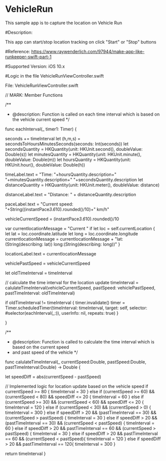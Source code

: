 # VehicleRun
This sample app is to capture the location on Vehicle Run

#Description: 

This app can start/stop location tracking on click "Start" or "Stop" buttons

#Reference:
https://www.raywenderlich.com/97944/make-app-like-runkeeper-swift-part-1

#Supported Version: iOS 10.x

#Logic in the file VehicleRunViewController.swift

File: VehicleRunViewController.swift

// MARK: Member Functions

/**
* @description: Function is called on each time interval which is based on the vehicle current speed
*/

func eachInterval(_ timer1: Timer) {

seconds += timeInterval
let (h,m,s) = secondsToHoursMinutesSeconds(seconds: Int(seconds))
let secondsQuantity = HKQuantity(unit: HKUnit.second(), doubleValue: Double(s))
let minutesQuantity = HKQuantity(unit: HKUnit.minute(), doubleValue: Double(m))
let hoursQuantity = HKQuantity(unit: HKUnit.hour(), doubleValue: Double(h))


timeLabel.text = "Time: "+hoursQuantity.description+" "+minutesQuantity.description+" "+secondsQuantity.description
let distanceQuantity = HKQuantity(unit: HKUnit.meter(), doubleValue: distance)

distanceLabel.text = "Distance: " + distanceQuantity.description

paceLabel.text = "Current speed: "+String((instantPace*3.6*10).rounded()/10)+" km/h"

vehicleCurrentSpeed = (instantPace*3.6*10).rounded()/10

var currentlocationMessage = "Current "
if let loc = self.currentLocation {
let lat = loc.coordinate.latitude
let long = loc.coordinate.longitude
currentlocationMessage = currentlocationMessage + "lat: \(String(describing: lat))   long:\(String(describing: long))"
}

locationLabel.text = currentlocationMessage



vehiclePastSpeed = vehicleCurrentSpeed

let oldTimeInterval = timeInterval

// calculate the time interval for the location update
timeInterval = calulateTimeInterval(vehicleCurrentSpeed, pastSpeed: vehiclePastSpeed, pastTimeInterval: oldTimeInterval)


if oldTimeInterval != timeInterval {
timer.invalidate()
timer = Timer.scheduledTimer(timeInterval: timeInterval,
target: self,
selector: #selector(eachInterval(_:)),
userInfo: nil,
repeats: true)
}

}

/**
* @description: Function is called to calculate the time interval which is based on the current speed 
* and past speed of the vehicle
*/

func calulateTimeInterval(_ currentSpeed:Double, pastSpeed:Double, pastTimeInterval:Double) -> Double {

let speedDiff = abs(currentSpeed - pastSpeed)

// Implemented logic for location update based on the vehicle speed
if currentSpeed >= 80 {
timeInterval = 30
}
else if (currentSpeed >= 60) && (currentSpeed < 80) && speedDiff <= 20 {
timeInterval = 60
}
else if (currentSpeed >= 30) && (currentSpeed < 60) && speedDiff <= 20 {
timeInterval = 120
}
else if (currentSpeed < 30) && (currentSpeed > 0) {
timeInterval = 300
}
else if speedDiff > 20  && (pastTimeInterval == 30) && (currentSpeed > pastSpeed) {
timeInterval = 30
}
else if speedDiff > 20  && (pastTimeInterval == 30) && (currentSpeed < pastSpeed) {
timeInterval = 60
}
else if speedDiff > 20  && pastTimeInterval == 60 && (currentSpeed > pastSpeed) {
timeInterval = 30
}
else if speedDiff > 20  && pastTimeInterval == 60 && (currentSpeed < pastSpeed){
timeInterval = 120
}
else if speedDiff > 20  && pastTimeInterval == 120{
timeInterval = 300
}

return timeInterval
}


